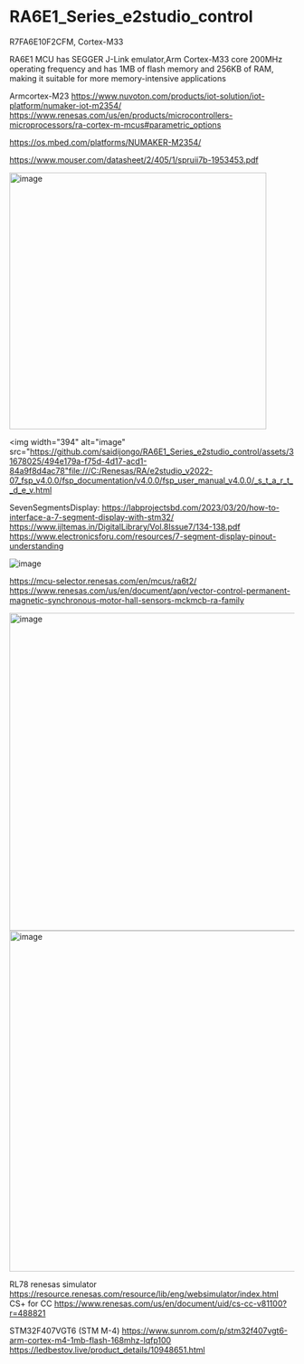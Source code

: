 # RA6E1_Series_e2studio_control

R7FA6E10F2CFM, Cortex-M33

RA6E1 MCU has SEGGER J-Link emulator,Arm Cortex-M33 core 200MHz operating frequency and  has 1MB of flash memory and 256KB of RAM, making it suitable for more memory-intensive applications


Armcortex-M23
https://www.nuvoton.com/products/iot-solution/iot-platform/numaker-iot-m2354/
https://www.renesas.com/us/en/products/microcontrollers-microprocessors/ra-cortex-m-mcus#parametric_options

https://os.mbed.com/platforms/NUMAKER-M2354/

https://www.mouser.com/datasheet/2/405/1/spruii7b-1953453.pdf

<img width="454" alt="image" src="https://github.com/saidijongo/RA6E1_Series_e2studio_control/assets/31678025/fab438c1-40e1-4471-97ff-c250c35a0d02">



<img width="394" alt="image" src="https://github.com/saidijongo/RA6E1_Series_e2studio_control/assets/31678025/494e179a-f75d-4d17-acd1-84a9f8d4ac78"file:///C:/Renesas/RA/e2studio_v2022-07_fsp_v4.0.0/fsp_documentation/v4.0.0/fsp_user_manual_v4.0.0/_s_t_a_r_t__d_e_v.html

SevenSegmentsDisplay:
https://labprojectsbd.com/2023/03/20/how-to-interface-a-7-segment-display-with-stm32/
https://www.ijltemas.in/DigitalLibrary/Vol.8Issue7/134-138.pdf
https://www.electronicsforu.com/resources/7-segment-display-pinout-understanding


![image](https://github.com/saidijongo/RA6E1_Series_e2studio_control/assets/31678025/6ccf611d-1ddb-44f6-b140-26dfb88fba97)

https://mcu-selector.renesas.com/en/mcus/ra6t2/
https://www.renesas.com/us/en/document/apn/vector-control-permanent-magnetic-synchronous-motor-hall-sensors-mckmcb-ra-family

<img width="562" alt="image" src="https://github.com/saidijongo/RA6E1_Series_e2studio_control/assets/31678025/661317b6-262c-488c-83d3-c4211a2bc26d">
<img width="603" alt="image" src="https://github.com/saidijongo/RA6E1_Series_e2studio_control/assets/31678025/7775c718-f687-4fc8-ac6c-69f970b147ee">

RL78 renesas simulator
https://resource.renesas.com/resource/lib/eng/websimulator/index.html
CS+ for CC
https://www.renesas.com/us/en/document/uid/cs-cc-v81100?r=488821

STM32F407VGT6 (STM M-4)
https://www.sunrom.com/p/stm32f407vgt6-arm-cortex-m4-1mb-flash-168mhz-lqfp100
https://ledbestov.live/product_details/10948651.html




